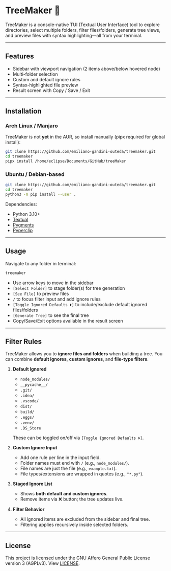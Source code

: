 # TreeMaker 🌳

TreeMaker is a console-native TUI (Textual User Interface) tool to explore directories, select multiple folders, filter files/folders, generate tree views, and preview files with syntax highlighting—all from your terminal.

---

## Features

* Sidebar with viewport navigation (2 items above/below hovered node)
* Multi-folder selection
* Custom and default ignore rules
* Syntax-highlighted file preview
* Result screen with Copy / Save / Exit

---

## Installation

### Arch Linux / Manjaro

TreeMaker is not **yet** in the AUR, so install manually (pipx required for global install):

```bash
git clone https://github.com/emiliano-gandini-outeda/treemaker.git
cd treemaker
pipx install /home/eclipse/Documents/GitHub/treeMaker
```

### Ubuntu / Debian-based

```bash
git clone https://github.com/emiliano-gandini-outeda/treemaker.git
cd treemaker
python3 -m pip install --user .
```

Dependencies:

* Python 3.10+
* [Textual](https://pypi.org/project/textual/)
* [Pygments](https://pypi.org/project/pygments/)
* [Pyperclip](https://pypi.org/project/pyperclip/)

---

## Usage

Navigate to any folder in terminal:

```bash
treemaker
```

* Use arrow keys to move in the sidebar
* `[Select Folder]` to stage folder(s) for tree generation
* `[See File]` to preview files
* `/` to focus filter input and add ignore rules
* `[Toggle Ignored Defaults ⏵]` to include/exclude default ignored files/folders
* `[Generate Tree]` to see the final tree
* Copy/Save/Exit options available in the result screen

---

## Filter Rules

TreeMaker allows you to **ignore files and folders** when building a tree. You can combine **default ignores**, **custom ignores**, and **file-type filters**.

1. **Default Ignored**  
   - `node_modules/`  
   - `__pycache__/`  
   - `.git/`  
   - `.idea/`  
   - `.vscode/`  
   - `dist/`  
   - `build/`  
   - `.eggs/`  
   - `.venv/`  
   - `.DS_Store`  
   
   These can be toggled on/off via `[Toggle Ignored Defaults ⏵]`.

2. **Custom Ignore Input**

   * Add one rule per line in the input field.
   * Folder names must end with `/` (e.g., `node_modules/`).
   * File names are just the file (e.g., `example.txt`).
   * File types/extensions are wrapped in quotes (e.g., `"*.py"`).

3. **Staged Ignore List**

   * Shows **both default and custom ignores**.
   * Remove items via ❌ button; the tree updates live.

4. **Filter Behavior**

   * All ignored items are excluded from the sidebar and final tree.
   * Filtering applies recursively inside selected folders.

---

## License
This project is licensed under the GNU Affero General Public License version 3 (AGPLv3). View [LICENSE](LICENSE).
